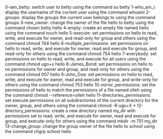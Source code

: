 0-iam_betty: switch user to betty using the command su betty
1-who_am_i: display the username of the current user using the command whoami
2-groups: display the groups the current user belongs to using the command groups
3-new_owner: change the owner of the file hello to betty using the command chown betty hello
4-empty: create an empty file named hello using the command touch hello
5-execute: set permissions on hello to read, write, and execute for owner, and read-only for group and others using the command chmod 744 hello
6-multiple_permissions: set permissions on hello to read, write, and execute for owner, read and execute for group, and read-only for others using the command chmod 754 hello
7-everybody: set permissions on hello to read, write, and execute for all users using the command chmod ugo+x hello
8-James_Bond: set permissions on hello to no permissions for owner and group, and read-only for others using the command chmod 007 hello
9-John_Doe: set permissions on hello to read, write, and execute for owner, read and execute for group, and write-only for others using the command chmod 753 hello
10-mirror_permissions: set the permissions of hello to match the permissions of a file named olleh using the command chmod --reference=olleh hello
11-directories_permissions: set execute permissions on all subdirectories of the current directory for the owner, group, and others using the command chmod -R ugo+X *
12-directory_permissions: create a new directory named my_dir with permissions set to read, write, and execute for owner, read and execute for group, and execute-only for others using the command mkdir -m 751 my_dir
13-change_group: change the group owner of the file hello to school using the command chgrp school hello
